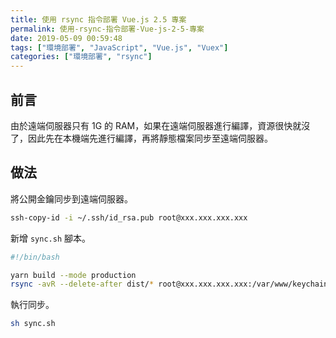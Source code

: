 ```yaml
---
title: 使用 rsync 指令部署 Vue.js 2.5 專案
permalink: 使用-rsync-指令部署-Vue-js-2-5-專案
date: 2019-05-09 00:59:48
tags: ["環境部署", "JavaScript", "Vue.js", "Vuex"]
categories: ["環境部署", "rsync"]
---
```


## 前言

由於遠端伺服器只有 1G 的 RAM，如果在遠端伺服器進行編譯，資源很快就沒了，因此先在本機端先進行編譯，再將靜態檔案同步至遠端伺服器。

## 做法

將公開金鑰同步到遠端伺服器。

```BASH
ssh-copy-id -i ~/.ssh/id_rsa.pub root@xxx.xxx.xxx.xxx
```

新增 `sync.sh` 腳本。

```BASH
#!/bin/bash

yarn build --mode production
rsync -avR --delete-after dist/* root@xxx.xxx.xxx.xxx:/var/www/keychain-client
```

執行同步。

```BASH
sh sync.sh
```
